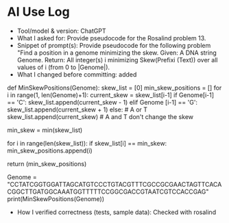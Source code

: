 # AI Use Log
- Tool/model & version: ChatGPT
- What I asked for: Provide pseudocode for the Rosalind problem 13.
- Snippet of prompt(s): Provide pseudocode for the following problem
"Find a position in a genome minimizing the skew.
Given: A DNA string Genome.
Return: All integer(s) i minimizing Skew(Prefixi (Text)) over all values of i (from 0 to |Genome|).
- What I changed before committing: added

def MinSkewPositions(Genome):
  skew_list = [0]
  min_skew_positions = []
  for i in range(1, len(Genome)+1):
    current_skew = skew_list[i-1]
    if Genome[i-1] == 'C':
      skew_list.append(current_skew - 1)
    elif Genome [i-1] == 'G':
      skew_list.append(current_skew + 1)
    else: # A or T
      skew_list.append(current_skew) # A and T don't change the skew

  min_skew = min(skew_list)

  for i in range(len(skew_list)):
    if skew_list[i] == min_skew:
      min_skew_positions.append(i)

  return (min_skew_positions)

Genome = "CCTATCGGTGGATTAGCATGTCCCTGTACGTTTCGCCGCGAACTAGTTCACACGGCTTGATGGCAAATGGTTTTTCCGGCGACCGTAATCGTCCACCGAG"
print(MinSkewPositions(Genome))

- How I verified correctness (tests, sample data): Checked with rosalind
  
